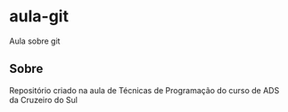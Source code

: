 # aula-git
Aula sobre git

## Sobre
Repositório criado na aula de Técnicas de Programação do curso de ADS da Cruzeiro do Sul
